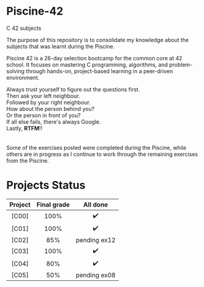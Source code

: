 # Piscine-42
C 42 subjects

The purpose of this repository is to consolidate my knowledge about the subjects that was learnt during the Piscine.

Piscine 42 is a 26-day selection bootcamp for the common core at 42 school. It focuses on mastering C programming, algorithms, and problem-solving through hands-on, project-based learning in a peer-driven environment.

Always trust yourself to figure out the questions first. <br>
Then ask your left neighbour.<br>
Followed by your right neighbour.<br>
How about the person behind you?<br>
Or the person in front of you?<br>
If all else fails, there's always Google.<br>
Lastly, **RTFM**!! <br>
<br>
<br>
Some of the exercises posted were completed during the Piscine, while others are in progress as I continue to work through the remaining exercises from the Piscine.

# Projects Status

| Project | Final grade | All done |
|:-------:|:-----:|:------:|
| [C00]| 100% | :heavy_check_mark: |
| [C01]| 100% | :heavy_check_mark: |
| [C02]| 85% | pending ex12 |
| [C03]| 100% | :heavy_check_mark: |
| [C04]| 80% | :heavy_check_mark: |
| [C05]| 50% | pending ex08 |
